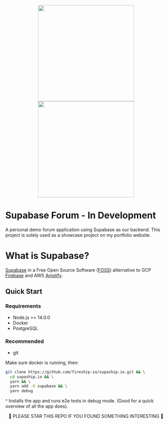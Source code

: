 <p align="center">
<img width="300" src="https://user-images.githubusercontent.com/9976294/205456753-ce61c188-d58f-413c-9aee-ce7de23b71d5.svg#gh-light-mode-only">
<img width="300" src="https://user-images.githubusercontent.com/9976294/205456801-9b38c496-f8f8-4fd9-92bf-4dcc12302806.svg#gh-dark-mode-only">
</p>

# Supabase Forum - In Development

A personal demo forum application using Supabase as our backend. 
This project is solely used as a showcase project on my portfolio website.

# What is Supabase?

[Supabase](https://supabase.com/) in a Free Open Source Software ([FOSS](https://en.wikipedia.org/wiki/Free_and_open-source_software)) alternative to GCP [Firebase](https://firebase.google.com/) and AWS [Amplify](https://aws.amazon.com/amplify/).

## Quick Start

### Requirements
* Node.js >= 14.0.0 
* Docker 
* PostgreSQL

### Recommended
* git


Make sure docker is running, then:

```bash
git clone https://github.com/fireship-io/supaship.io.git && \
  cd supaship.io && \
  yarn && \
  yarn add -D supabase && \
  yarn debug
```
^ Installs the app and runs e2e tests in debug mode. (Good for a quick overview of all the app does).

<p align="center">
🌟 PLEASE STAR THIS REPO IF YOU FOUND SOMETHING INTERESTING 🌟
</p>